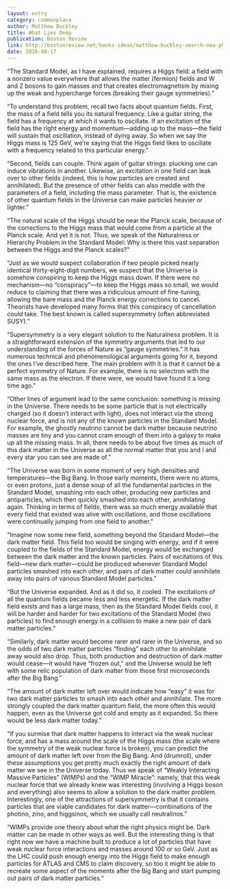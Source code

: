 ```yaml
---
layout: entry
category: commonplace
author: Matthew Buckley
title: What Lies Deep
publication: Boston Review
link: http://bostonreview.net/books-ideas/matthew-buckley-search-new-physics-cern-part-7
date: 2016-08-17
---
```


“The Standard Model, as I have explained, requires a Higgs field: a field with a nonzero value everywhere that allows the matter (fermion) fields and W and Z bosons to gain masses and that creates electromagnetism by mixing up the weak and hypercharge forces (breaking their gauge symmetries).”

“To understand this problem, recall two facts about quantum fields. First, the mass of a field tells you its natural frequency. Like a guitar string, the field has a frequency at which it wants to oscillate. If an excitation of the field has the right energy and momentum—adding up to the mass—the field will sustain that oscillation, instead of dying away. So when we say the Higgs mass is 125 GeV, we’re saying that the Higgs field likes to oscillate with a frequency related to this particular energy.”

“Second, fields can couple. Think again of guitar strings: plucking one can induce vibrations in another. Likewise, an excitation in one field can leak over to other fields (indeed, this is how particles are created and annihilated). But the presence of other fields can also meddle with the parameters of a field, including the mass parameter. That is, the existence of other quantum fields in the Universe can make particles heavier or lighter.”

“The natural scale of the Higgs should be near the Planck scale, because of the corrections to the Higgs mass that would come from a particle at the Planck scale. And yet it is not. Thus, we speak of the Naturalness or Hierarchy Problem in the Standard Model: Why is there this vast separation between the Higgs and the Planck scales?”

“Just as we would suspect collaboration if two people picked nearly identical thirty-eight-digit numbers, we suspect that the Universe is somehow conspiring to keep the Higgs mass down. If there were no mechanism—no “conspiracy”—to keep the Higgs mass so small, we would reduce to claiming that there was a ridiculous amount of fine-tuning, allowing the bare mass and the Planck energy corrections to cancel. Theorists have developed many forms that this conspiracy of cancellation could take. The best known is called supersymmetry (often abbreviated SUSY).”

“Supersymmetry is a very elegant solution to the Naturalness problem. It is a straightforward extension of the symmetry arguments that led to our understanding of the forces of Nature as “gauge symmetries.” It has numerous technical and phenomenological arguments going for it, beyond the ones I’ve described here. The main problem with it is that it cannot be a perfect symmetry of Nature. For example, there is no selectron with the same mass as the electron. If there were, we would have found it a long time ago.”

“Other lines of argument lead to the same conclusion: something is missing in the Universe. There needs to be some particle that is not electrically charged (so it doesn’t interact with light), does not interact via the strong nuclear force, and is not any of the known particles in the Standard Model. For example, the ghostly neutrino cannot be dark matter because neutrino masses are tiny and you cannot cram enough of them into a galaxy to make up all the missing mass. In all, there needs to be about five times as much of this dark matter in the Universe as all the normal matter that you and I and every star you can see are made of.”

“The Universe was born in some moment of very high densities and temperatures—the Big Bang. In those early moments, there were no atoms, or even protons, just a dense soup of all the fundamental particles in the Standard Model, smashing into each other, producing new particles and antiparticles, which then quickly smashed into each other, annihilating again. Thinking in terms of fields, there was so much energy available that every field that existed was alive with oscillations, and those oscillations were continually jumping from one field to another.”

“Imagine now some new field, something beyond the Standard Model—the dark matter field. This field too would be singing with energy, and if it were coupled to the fields of the Standard Model, energy would be exchanged between the dark matter and the known particles. Pairs of excitations of this field—new dark matter—could be produced whenever Standard Model particles smashed into each other, and pairs of dark matter could annihilate away into pairs of various Standard Model particles.”

“But the Universe expanded. And as it did so, it cooled. The excitations of all the quantum fields became less and less energetic. If the dark matter field exists and has a large mass, then as the Standard Model fields cool, it will be harder and harder for two excitations of the Standard Model (two particles) to find enough energy in a collision to make a new pair of dark matter particles.”

“Similarly, dark matter would become rarer and rarer in the Universe, and so the odds of two dark matter particles “finding” each other to annihilate away would also drop. Thus, both production and destruction of dark matter would cease—it would have “frozen out,” and the Universe would be left with some relic population of dark matter from those first microseconds after the Big Bang.”

“The amount of dark matter left over would indicate how “easy” it was for two dark matter particles to smash into each other and annihilate. The more strongly coupled the dark matter quantum field, the more often this would happen, even as the Universe got cold and empty as it expanded. So there would be less dark matter today.”

“If you surmise that dark matter happens to interact via the weak nuclear force, and has a mass around the scale of the Higgs mass (the scale where the symmetry of the weak nuclear force is broken), you can predict the amount of dark matter left over from the Big Bang. And (drumroll), under these assumptions you get pretty much exactly the right amount of dark matter we see in the Universe today. Thus we speak of “Weakly Interacting Massive Particles” (WIMPs) and the “WIMP Miracle”: namely, that this weak nuclear force that we already knew was interesting (involving a Higgs boson and everything) also seems to allow a solution to the dark matter problem. Interestingly, one of the attractions of supersymmetry is that it contains particles that are viable candidates for dark matter—combinations of the photino, zino, and higgsinos, which we usually call neutralinos.”

“WIMPs provide one theory about what the right physics might be. Dark matter can be made in other ways as well. But the interesting thing is that right now we have a machine built to produce a lot of particles that have weak nuclear force interactions and masses around 100 or so GeV. Just as the LHC could push enough energy into the Higgs field to make enough particles for ATLAS and CMS to claim discovery, so too it might be able to recreate some aspect of the moments after the Big Bang and start pumping out pairs of dark matter particles.”
